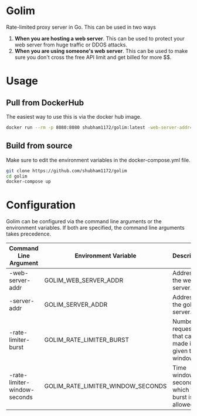 # Golim

Rate-limited proxy server in Go. This can be used in two ways

1. **When you are hosting a web server**. This can be used to protect your web server from huge traffic or DDOS attacks.
2. **When you are using someone's web server**. This can be used to make sure you don't cross the free API limit and get billed for more $$.

# Usage

## Pull from DockerHub

The easiest way to use this is via the docker hub image.

```sh
docker run --rm -p 8080:8080 shubham1172/golim:latest -web-server-addr=http://192.168.0.12:8000
```

## Build from source

Make sure to edit the environment variables in the docker-compose.yml file.

```sh
git clone https://github.com/shubham1172/golim
cd golim
docker-compose up
```

# Configuration

Golim can be configured via the command line arguments or the environment variables. If both are specified, the command line arguments takes precedence.

| Command Line Argument | Environment Variable | Description |
|-|-|-|
| -web-server-addr | GOLIM_WEB_SERVER_ADDR | Address of the web server. |
| -server-addr | GOLIM_SERVER_ADDR | Address of the golim server.  |
| -rate-limiter-burst | GOLIM_RATE_LIMITER_BURST | Number of requests that can be made in a given time window. |
| -rate-limiter-window-seconds | GOLIM_RATE_LIMITER_WINDOW_SECONDS | Time window in seconds for which the burst is allowed. |



